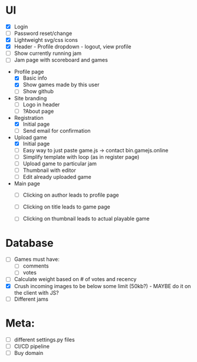 # UI
* [x] Login
* [ ] Password reset/change
* [x] Lightweight svg/css icons
* [x] Header - Profile dropdown - logout, view profile
* [ ] Show currently running jam
* [ ] Jam page with scoreboard and games

* Profile page
  * [x] Basic info
  * [x] Show games made by this user
  * [ ] Show github

* Site branding
  * [ ] Logo in header
  * [ ] ?About page

* Registration
  * [x] Initial page
  * [ ] Send email for confirmation

* Upload game
  * [x] Initial page
  * [ ] Easy way to just paste game.js -> contact bin.gamejs.online
  * [ ] Simplify template with loop (as in register page)
  * [ ] Upload game to particular jam
  * [ ] Thumbnail with editor
  * [ ] Edit already uploaded game

* Main page
  * [ ] Clicking on author leads to profile page
  * [ ] Clicking on title leads to game page
  * [ ] Clicking on thumbnail leads to actual playable game


# Database
* [ ] Games must have:
  * [ ] comments
  * [ ] votes
* [ ] Calculate weight based on # of votes and recency
* [x] Crush incoming images to be below some limit (50kb?) - MAYBE do it on the client with JS?
* [ ] Different jams

# Meta:
* [ ] different settings.py files
* [ ] CI/CD pipeline 
* [ ] Buy domain

